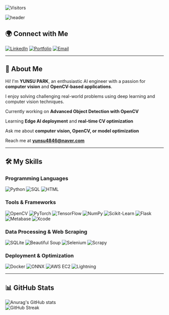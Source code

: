 ![Visitors](https://visitor-badge.glitch.me/badge?page_id=PARKYUNSU.PARKYUNSU)


![header](https://capsule-render.vercel.app/api?type=waving&color=auto&height=300&section=header&text=Welcome%20to%20YUNSU%20PARK's%20GitHub&fontSize=50&fontAlign=50&fontAlignY=40&desc=AI%20Engineer%20and%20Visionary%20Developer&descAlign=50&descAlignY=55)

## 🌍 Connect with Me

[![LinkedIn](https://img.shields.io/badge/LinkedIn-0077B5?style=for-the-badge&logo=linkedin&logoColor=white)](https://linkedin.com/in/yunsu-park)
[![Portfolio](https://img.shields.io/badge/Portfolio-24292e?style=for-the-badge&logo=github&logoColor=white)](https://yourusername.github.io)
[![Email](https://img.shields.io/badge/Email-EA4335?style=for-the-badge&logo=gmail&logoColor=white)](mailto:yunsu.park@example.com)

---

## 🌟 About Me
Hi! I'm **YUNSU PARK**, an enthusiastic AI engineer with a passion for **computer vision** and **OpenCV-based applications**.

I enjoy solving challenging real-world problems using deep learning and computer vision techniques.

Currently working on **Advanced Object Detection with OpenCV**

Learning **Edge AI deployment** and **real-time CV optimization**

Ask me about **computer vision, OpenCV, or model optimization**

Reach me at **yunsu4846@naver.com**

---

## 🛠️ My Skills

### Programming Languages
![Python](https://img.shields.io/badge/Python-3776AB?style=for-the-badge&logo=python&logoColor=white)
![SQL](https://img.shields.io/badge/SQL-005C84?style=for-the-badge&logo=sqlite&logoColor=white)
![HTML](https://img.shields.io/badge/HTML-E34F26?style=for-the-badge&logo=html5&logoColor=white)

### Tools & Frameworks
![OpenCV](https://img.shields.io/badge/OpenCV-5C3EE8?style=for-the-badge&logo=opencv&logoColor=white)
![PyTorch](https://img.shields.io/badge/PyTorch-EE4C2C?style=for-the-badge&logo=pytorch&logoColor=white)
![TensorFlow](https://img.shields.io/badge/TensorFlow-FF6F00?style=for-the-badge&logo=tensorflow&logoColor=white)
![NumPy](https://img.shields.io/badge/NumPy-013243?style=for-the-badge&logo=numpy&logoColor=white)
![Scikit-Learn](https://img.shields.io/badge/Scikit--Learn-F7931E?style=for-the-badge&logo=scikit-learn&logoColor=white)
![Flask](https://img.shields.io/badge/Flask-000000?style=for-the-badge&logo=flask&logoColor=white)
![Metabase](https://img.shields.io/badge/Metabase-509EE3?style=for-the-badge&logo=metabase&logoColor=white)
![Xcode](https://img.shields.io/badge/Xcode-1575F9?style=for-the-badge&logo=xcode&logoColor=white)

### Data Processing & Web Scraping
![SQLite](https://img.shields.io/badge/SQLite-003B57?style=for-the-badge&logo=sqlite&logoColor=white)
![Beautiful Soup](https://img.shields.io/badge/Beautiful_Soup-3C8DBC?style=for-the-badge&logo=python&logoColor=white)
![Selenium](https://img.shields.io/badge/Selenium-43B02A?style=for-the-badge&logo=selenium&logoColor=white)
![Scrapy](https://img.shields.io/badge/Scrapy-FF5722?style=for-the-badge&logo=scrapy&logoColor=white)

### Deployment & Optimization
![Docker](https://img.shields.io/badge/Docker-2496ED?style=for-the-badge&logo=docker&logoColor=white)
![ONNX](https://img.shields.io/badge/ONNX-005CED?style=for-the-badge&logo=onnx&logoColor=white)
![AWS EC2](https://img.shields.io/badge/AWS_EC2-FF9900?style=for-the-badge&logo=amazon-aws&logoColor=white)
![Lightning](https://img.shields.io/badge/Lightning-0072EF?style=for-the-badge&logo=lightning&logoColor=white)

---


## 📊 GitHub Stats

![Anurag's GitHub stats](https://github-readme-stats.vercel.app/api?username=PARKYUNSU&theme=dark&show_icons=true)  
![GitHub Streak](https://github-readme-streak-stats.herokuapp.com/?user=PARKYUNSU&theme=dark&hide_border=true)  




